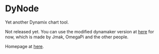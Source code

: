 # DyNode
Yet another Dynamix chart tool.

Not released yet. You can use the modified dynamaker version at [here](https://dym.acxblog.site/app/src) for now, which is made by Jmak, OmegaPi and the other people.

Homepage at [here](https://dyn.acxblog.site).
